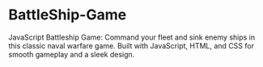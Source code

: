 # BattleShip-Game
JavaScript Battleship Game: Command your fleet and sink enemy ships in this classic naval warfare game. Built with JavaScript, HTML, and CSS for smooth gameplay and a sleek design.
